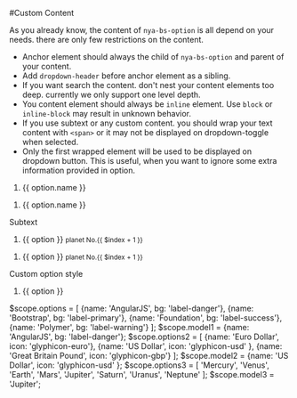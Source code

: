 #Custom Content

As you already know, the content of `nya-bs-option` is all depend on your needs. there are only few restrictions on the content.

- Anchor element should always the child of `nya-bs-option` and parent of your content.
- Add `dropdown-header` before anchor element as a sibling.
- If you want search the content. don't nest your content elements too deep. currently we only support one level depth.
- You content element should always be `inline` element. Use `block` or `inline-block` may result in unknown behavior.
- If you use subtext or any custom content. you should wrap your text content with `<span>` or it may not be displayed on dropdown-toggle when selected.
- Only the first wrapped element will be used to be displayed on dropdown button. This is useful, when you want to ignore some extra information provided in option.

<example>
<file name="index.html">
<!-- Use label class -->
<ol class="nya-bs-select" ng-model="model1">
  <li nya-bs-option="option in options">
    <a>
      <span class="label" ng-class="option.bg">{{ option.name }}</span>
      <span class="glyphicon glyphicon-ok check-mark"></span>
    </a>
  </li>
</ol>
<!-- Use icon in option -->
<ol class="nya-bs-select" ng-model="model2">
  <li nya-bs-option="option in options2">
    <a>
      <span><span class="glyphicon" ng-class="option.icon"></span> {{ option.name }}</span>
      <span class="glyphicon glyphicon-ok check-mark"></span>
    </a>
  </li>
</ol>
<p>Subtext</p>
<!-- wrap whole content, subtext will displayed on dropdown-toggle button -->
<ol class="nya-bs-select" ng-model="model3">
  <li nya-bs-option="option in options3">
    <a>
      <span>
        {{ option }}
        <small>planet No.{{ $index + 1 }}</small>
      </span>
      <span class="glyphicon glyphicon-ok check-mark"></span>
    </a>
  </li>
</ol>
<!-- make small element as a sibling of your content. it will ignored on dropdown-toggle button -->
<ol class="nya-bs-select" ng-model="model3">
  <li nya-bs-option="option in options3">
    <a>
      <span>{{ option }}</span>
      <small>planet No.{{ $index + 1 }}</small>
      <span class="glyphicon glyphicon-ok check-mark"></span>
    </a>
  </li>
</ol>
<p>Custom option style</p>
<ol class="nya-bs-select" ng-model="model4">
  <li nya-bs-option="option in options3">
    <a ng-style="{color: $index=== 2 ? 'blue' : 'black'}">
      {{ option }}
      <span class="glyphicon glyphicon-ok check-mark"></span>
    </a>
  </li>
</ol>
</file>
<file name="script.js">
$scope.options = [
  {name: 'AngularJS', bg: 'label-danger'},
  {name: 'Bootstrap', bg: 'label-primary'},
  {name: 'Foundation', bg: 'label-success'},
  {name: 'Polymer', bg: 'label-warning'}
];
$scope.model1 = {name: 'AngularJS', bg: 'label-danger'};
$scope.options2 = [
  {name: 'Euro Dollar', icon: 'glyphicon-euro'},
  {name: 'US Dollar', icon: 'glyphicon-usd' },
  {name: 'Great Britain Pound', icon: 'glyphicon-gbp'}
];
$scope.model2 = {name: 'US Dollar', icon: 'glyphicon-usd' };
$scope.options3 = [
  'Mercury',
  'Venus',
  'Earth',
  'Mars',
  'Jupiter',
  'Saturn',
  'Uranus',
  'Neptune'
];
$scope.model3 = 'Jupiter';
</file>
</example>

